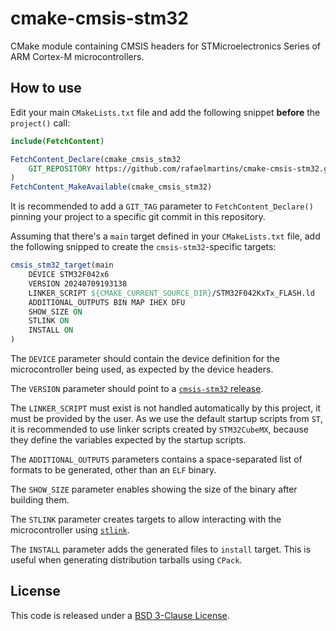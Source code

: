 # cmake-cmsis-stm32

CMake module containing CMSIS headers for STMicroelectronics Series of ARM Cortex-M microcontrollers.

## How to use

Edit your main `CMakeLists.txt` file and add the following snippet **before** the `project()` call:

```cmake
include(FetchContent)

FetchContent_Declare(cmake_cmsis_stm32
    GIT_REPOSITORY https://github.com/rafaelmartins/cmake-cmsis-stm32.git
)
FetchContent_MakeAvailable(cmake_cmsis_stm32)
```

It is recommended to add a `GIT_TAG` parameter to `FetchContent_Declare()` pinning your project to a specific git commit in this repository.

Assuming that there's a `main` target defined in your `CMakeLists.txt` file, add the following snipped to create the `cmsis-stm32`-specific targets:

```cmake
cmsis_stm32_target(main
    DEVICE STM32F042x6
    VERSION 20240709193138
    LINKER_SCRIPT ${CMAKE_CURRENT_SOURCE_DIR}/STM32F042KxTx_FLASH.ld
    ADDITIONAL_OUTPUTS BIN MAP IHEX DFU
    SHOW_SIZE ON
    STLINK ON
    INSTALL ON
)
```

The `DEVICE` parameter should contain the device definition for the microcontroller being used, as expected by the device headers.

The `VERSION` parameter should point to a [`cmsis-stm32` release](https://github.com/rafaelmartins/cmsis-stm32/releases).

The `LINKER_SCRIPT` must exist is not handled automatically by this project, it must be provided by the user. As we use the default startup scripts from `ST`, it is recommended to use linker scripts created by `STM32CubeMX`, because they define the variables expected by the startup scripts.

The `ADDITIONAL_OUTPUTS` parameters contains a space-separated list of formats to be generated, other than an `ELF` binary.

The `SHOW_SIZE` parameter enables showing the size of the binary after building them.

The `STLINK` parameter creates targets to allow interacting with the microcontroller using [`stlink`](https://github.com/stlink-org/stlink).

The `INSTALL` parameter adds the generated files to `install` target. This is useful when generating distribution tarballs using `CPack`.

## License
This code is released under a [BSD 3-Clause License](LICENSE).
